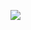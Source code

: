 
![]([https://tenor.com/pt-BR/view/shigure-ui-dance-ui-mama-ui-shigure-vtuber-gif-18111321657019803006](https://tenor.com/pt-BR/view/happy-dance-oh-yeah-spiderman-tobey-maguire-gif-16327989))

